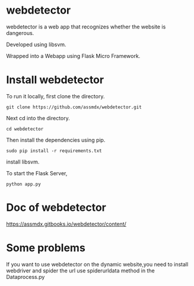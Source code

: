 # webdetector
webdetector is a web app that recognizes whether the website is dangerous.

Developed using libsvm.

Wrapped into a Webapp using Flask Micro Framework.

# Install webdetector
To run it locally, first clone the directory.
	
	git clone https://github.com/assmdx/webdetector.git

Next cd into the directory.
	
	cd webdetector

Then install the dependencies using pip.
	
	sudo pip install -r requirements.txt

install libsvm.

To start the Flask Server,
	
	python app.py

# Doc of webdetector
https://assmdx.gitbooks.io/webdetector/content/

# Some problems

If you want to use webdetector on the dynamic website,you need to install 
webdriver and spider the url use spiderurldata method in the Dataprocess.py


